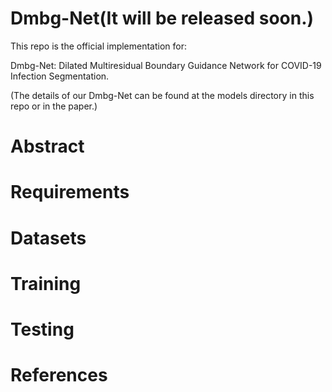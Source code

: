 # Dmbg-Net(It will be released soon.)
This repo is the official implementation for:

Dmbg-Net: Dilated Multiresidual Boundary Guidance Network for COVID-19 Infection Segmentation.

(The details of our Dmbg-Net can be found at the models directory in this repo or in the paper.)
# Abstract

# Requirements

# Datasets

# Training

# Testing

# References
